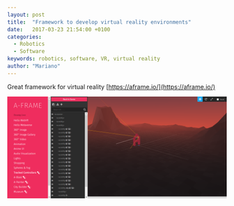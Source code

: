 ```yaml
---
layout: post
title:  "Framework to develop virtual reality environments"
date:   2017-03-23 21:54:00 +0100
categories:
  - Robotics
  - Software
keywords: robotics, software, VR, virtual reality
author: "Mariano"
---
```


Great framework for virtual reality
[https://aframe.io/](https://aframe.io/)

![alt text](/assets/a-frame-capture.png "VR")
